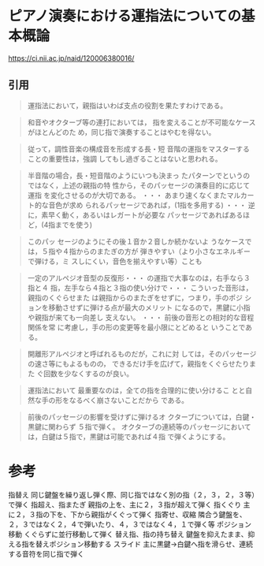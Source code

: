 # ピアノ演奏における運指法についての基本概論

https://ci.nii.ac.jp/naid/120006380016/

##  引用

> 運指法において，親指はいわば支点の役割を果たすわけである。

> 和音やオクターブ等の連打においては，
指を変えることが不可能なケースがほとんどのた
め，同じ指で演奏することはやむを得ない。

> 従って，調性音楽の構成音を形成する長・短
音階の運指をマスターすることの重要性は，強調
してもし過ぎることはないと思われる。

> 半音階の場合，長・短音階のようにいつも決まっ
たパターンでというのではなく，上述の親指の特
性から，そのパッセージの演奏目的に応じて運指
を変化させるのが大切である。
・・・
あまり速くなくまたマルカート的な音色が求め
られるパッセージであれば，(1指を多用する)
・・・
逆に，素早く動く，あるいはレガートが必要な
パッセージであればあるほど，(4指までを使う)

> このパッ
セージのようにその後１音か２音しか続かないよ
うなケースでは，５指や４指からのまたぎの方が
弾きやすい（より小さなエネルギーで弾ける，ミ
スしにくい，音色を揃えやすい等）ことも

> 一定のアルペジオ音型の反復形・・・
の運指で大事なのは，右手なら３指と４
指，左手なら４指と３指の使い分けで・・・
こういった音形は，親指のくぐらせまた
は親指からのまたぎをせずに，つまり，手のポジ
ションを移動させずに弾ける点が最大のメリット
になるので，黒鍵に小指や親指が来ても一向差し
支えない。
・・・
前後の音形との相対的な音程関係を常
に考慮し，手の形の変更等を最小限にとどめると
いうことである。

> 開離形アルペジオと呼ばれるものだが，これに対
しては，そのパッセージの速さ等にもよるものの，
できるだけ手を広げて，親指をくぐらせたりまた
ぐ回数を少なくするのが良い。

> 運指法において
最重要なのは，全ての指を合理的に使い分けるこ
とと自然な手の形をなるべく崩さないことだから
である。

> 前後のパッセージの影響を受けずに弾けるオ
クターブについては，白鍵・黒鍵に関わらず
５指で弾く。
オクターブの連続等のパッセージにおいて
は，白鍵は５指で，黒鍵は可能であれば４指
で弾くようにする。

# 参考

指替え
同じ鍵盤を繰り返し弾く際、同じ指ではなく別の指（２，３，２，３等）で弾く
指超え、指またぎ
親指の上を、主に２，３指が超えて弾く
指くぐり
主に２，３指の下を、下から親指がくぐって弾く
指寄せ、収縮
隣合う鍵盤を、２，３ではなく２，４で弾いたり、４，３ではなく４，１で弾く等
ポジション移動
くぐらずに並行移動して弾く
替え指、指の持ち替え
鍵盤を抑えたまま、抑える指を替えポジション移動する
スライド
主に黒鍵->白鍵へ指を滑らせ、連続する音符を同じ指で弾く
